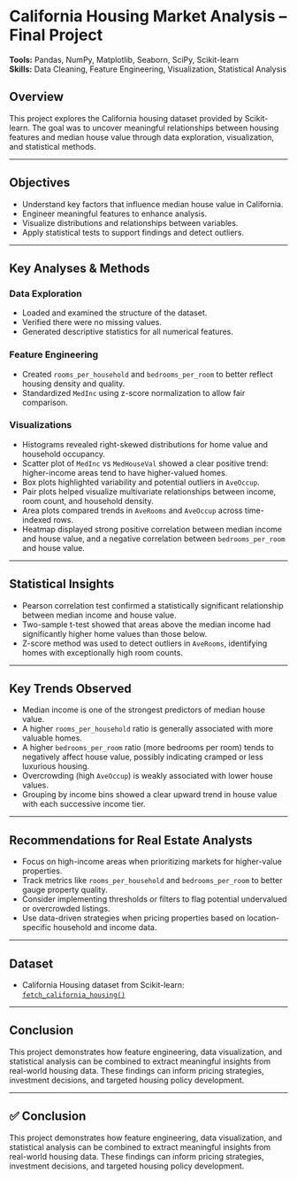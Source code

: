 # California Housing Market Analysis – Final Project

**Tools:** Pandas, NumPy, Matplotlib, Seaborn, SciPy, Scikit-learn  
**Skills:** Data Cleaning, Feature Engineering, Visualization, Statistical Analysis

## Overview

This project explores the California housing dataset provided by Scikit-learn. The goal was to uncover meaningful relationships between housing features and median house value through data exploration, visualization, and statistical methods.

---

## Objectives

- Understand key factors that influence median house value in California.
- Engineer meaningful features to enhance analysis.
- Visualize distributions and relationships between variables.
- Apply statistical tests to support findings and detect outliers.

---

## Key Analyses & Methods

### Data Exploration
- Loaded and examined the structure of the dataset.
- Verified there were no missing values.
- Generated descriptive statistics for all numerical features.

### Feature Engineering
- Created `rooms_per_household` and `bedrooms_per_room` to better reflect housing density and quality.
- Standardized `MedInc` using z-score normalization to allow fair comparison.

### Visualizations
- Histograms revealed right-skewed distributions for home value and household occupancy.
- Scatter plot of `MedInc` vs `MedHouseVal` showed a clear positive trend: higher-income areas tend to have higher-valued homes.
- Box plots highlighted variability and potential outliers in `AveOccup`.
- Pair plots helped visualize multivariate relationships between income, room count, and household density.
- Area plots compared trends in `AveRooms` and `AveOccup` across time-indexed rows.
- Heatmap displayed strong positive correlation between median income and house value, and a negative correlation between `bedrooms_per_room` and house value.

---

## Statistical Insights

- Pearson correlation test confirmed a statistically significant relationship between median income and house value.
- Two-sample t-test showed that areas above the median income had significantly higher home values than those below.
- Z-score method was used to detect outliers in `AveRooms`, identifying homes with exceptionally high room counts.

---

## Key Trends Observed

- Median income is one of the strongest predictors of median house value.
- A higher `rooms_per_household` ratio is generally associated with more valuable homes.
- A higher `bedrooms_per_room` ratio (more bedrooms per room) tends to negatively affect house value, possibly indicating cramped or less luxurious housing.
- Overcrowding (high `AveOccup`) is weakly associated with lower house values.
- Grouping by income bins showed a clear upward trend in house value with each successive income tier.

---

## Recommendations for Real Estate Analysts

- Focus on high-income areas when prioritizing markets for higher-value properties.
- Track metrics like `rooms_per_household` and `bedrooms_per_room` to better gauge property quality.
- Consider implementing thresholds or filters to flag potential undervalued or overcrowded listings.
- Use data-driven strategies when pricing properties based on location-specific household and income data.

---

## Dataset

- California Housing dataset from Scikit-learn: [`fetch_california_housing()`](https://scikit-learn.org/stable/modules/generated/sklearn.datasets.fetch_california_housing.html)

---

## Conclusion

This project demonstrates how feature engineering, data visualization, and statistical analysis can be combined to extract meaningful insights from real-world housing data. These findings can inform pricing strategies, investment decisions, and targeted housing policy development.

---

## ✅ Conclusion

This project demonstrates how feature engineering, data visualization, and statistical analysis can be combined to extract meaningful insights from real-world housing data. These findings can inform pricing strategies, investment decisions, and targeted housing policy development.

